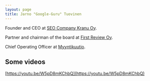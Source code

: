```yaml
---
layout: page
title: Jarno "Google-Guru" Tuovinen
---
```


Founder and CEO at [SEO Company Kranu Oy](https://www.kranu.fi/hakukoneoptimointi).

Partner and chairman of the board at [First Review Oy](https://www.firstreview.fi/).

Chief Operating Officer at [Myyntikuutio](https://www.myyntikuutio.fi).

## Some videos

[https://youtu.be/W5pD8mKChbQ](https://youtu.be/W5pD8mKChbQ)
